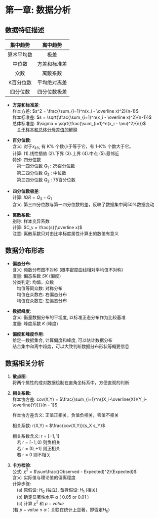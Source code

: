 # 第一章: 数据分析
## 数据特征描述

**集中趋势**|**离中趋势**
:-:|:-:
算术平均数|极差
中位数|方差和标准差
众数|离散系数
K百分位数|平均绝对离差
四分位数|四分位数极差

- **方差和标准差**:  
    样本方差: $s^2 = \frac{\sum_{i=1}^n(x_i - \overline x)^2}{n-1}$   
    样本标准差: $s = \sqrt{\frac{\sum_{i=1}^n(x_i - \overline x)^2}{n-1}}$  
    总体标准差: $\sigma = \sqrt{\frac{\sum_{i=1}^n(x_i - \mu)^2}{n}}$  
    &emsp;[关于样本和总体分母差值的解释](https://www.zhihu.com/question/36524138/answer/324758432)


- **百分位数**:  
    含义: 对于$x_{k\%}$ 有 K% 个数小于等于它，有 1-K% 个数大于它。  
    计算: (1).线性插值 (2).下界 (3).上界 (4).中点 (5).最邻近  
    特殊: 四分位数    
    &emsp;第一四分位数 $Q_1$ : 25百分位数</br>
    &emsp;第二四分位数 $Q_2$ : 中位数</br>
    &emsp;第三四分位数 $Q_3$ : 75百分位数</br>

- **四分位数极差**:  
    计算: $IQR = Q_3 - Q_1$  
    含义: 第三四分位数与第一四分位数的差，反映了数据集中间50%数据变动

- **离散系数**:  
    别称: 样本变异系数  
    计算: $C_v = \frac{s}{\overline x}$  
    注意: 离散系数只对由比率标度属性计算出的数值有意义


## 数据分布形态

- **偏态分布**:  
    含义: 频数分布图不对称 (概率密度曲线相对平均值不对称)  
    度量: 偏态系数 $SK$ (偏度)  
    分类判定: 均值，众数    
    &emsp;均值等同众数: 对称分布</br>
    &emsp;均值在众数右: 右偏态分布</br>
    &emsp;均值在众数左: 左偏态分布</br>

- **数据峰度**:  
    含义: 衡量数据分布的平坦度, 以标准正态分布作为比较基准  
    度量: 峰度系数 $K$ (峰度)

- **偏度和峰度作用**:  
    给定一数据集合, 计算偏度和峰度, 可以估计数据分布<br>
    结合集中和离中趋势，可以大致判断数据分布形状等概要信息

## 数据相关分析

1. **散点图**:  
    将两个属性的成对数据绘制在直角坐标系中，方便直观的判断

2. **相关系数**:  
    样本协方差: cov(X,Y) = $\frac{\sum_{i=1}^n{(X_i-\overline{X})(Y_i-\overline{Y})}}{n - 1}$

    样本协方差含义: 正值正相关，负值负相关，零值不相关

    相关系数: r(X,Y) = $\frac{cov(X,Y)}{s_X s_Y}$

    相关系数含义: r = $[-1,1]$  
    &emsp;若 r = $[-1,0)$ 则负相关</br>
    &emsp;若 r = $(0,+1]$ 则正相关</br>
    &emsp;若 r = 0 则不相关

3. **卡方检验**:  
    公式: $\chi^2$ = $\sum\frac{(Observed - Expected)^2}{Expected}$  
    含义: 实际值与理论值的偏离程度  
    计算步骤:  
    &emsp;(a) 原假设: $H_0$ (独立), 备择假设: $H_1$ (相关)</br>
    &emsp;(b) 确定显著性水平 $\alpha$ ( 0.05 or 0.01 )</br>
    &emsp;(c) 计算 $\chi^2$ 和 $p-value$ 
    </br>(若 $p-value$ $\leq$ $\alpha$：关联在统计上显著，即否定$H_0$)</br>
